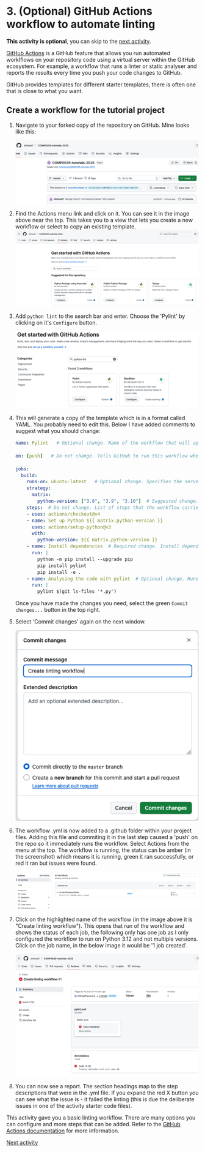 # 3. (Optional) GitHub Actions workflow to automate linting

**This activity is optional**, you can skip to the [next activity](4-04-static-analysis.md).

[GitHub Actions](https://docs.github.com/en/actions) is a GitHub feature that allows you run automated worklflows on
your repository code using a virtual server within the GitHub ecosystem. For example, a workflow that runs a linter or
static analyser and reports the results every time you push your code changes to GitHub.

GitHub provides templates for different starter templates, there is often one that is close to what you want.

## Create a workflow for the tutorial project

1. Navigate to your forked copy of the repository on GitHub. Mine looks like this:

   ![Tutor's forked copy of the tutorial project](../img/gha-find-forked-repo.png)
2. Find the Actions menu link and click on it. You can see it in the image above near the top. This takes you to a view
   that lets you create a new workflow or select to copy an existing template.
   ![Search for workflow](../img/gha-get-started.png)
3. Add `python lint` to the search bar and enter. Choose the 'Pylint' by clicking on it's `Configure` button.

   ![gha-configure-workflow.png](../img/gha-configure-workflow.png)
4. This will generate a copy of the template which is in a format called YAML. You probably need to edit this. Below I
   have added comments to suggest what you should change:

    ```yaml
   name: Pylint   # Optional change. Name of the workflow that will appear in your workflow list.

    on: [push]   # Do not change. Tells GitHub to run this workflow when changes are pushed to repository.
    
    jobs:
      build:
        runs-on: ubuntu-latest   # Optional change. Specifies the server to run the code on. You can change to windows or mac if you wanted. See https://github.com/actions/runner-images for the options.
        strategy:
          matrix:
            python-version: ["3.8", "3.9", "3.10"]  # Suggested change. List of python versions to run the workflow on. Set here to run 3 times on 3.8, 3.9, 3.12. Suggest you set this to match your venv, likely 3.12 or 3.13
        steps:  # Do not change. List of steps that the workflow carries out. Checks out your code, sets up the environment with the specified python version(s)
        - uses: actions/checkout@v4
        - name: Set up Python ${{ matrix.python-version }}
          uses: actions/setup-python@v3
          with:
            python-version: ${{ matrix.python-version }}
        - name: Install dependencies  # Required change. Install dependencies. Add the last line "pip install -e ." as this is not in the template.
          run: |
            python -m pip install --upgrade pip
            pip install pylint                    
            pip install -e .    
        - name: Analysing the code with pylint  # Optional change. Runs the pylint and checks all python files. You can change it to lint specific folders/files. You can also add steps to run other tools, try adding flake8 or ruff.
          run: |
            pylint $(git ls-files '*.py')

    ```
   Once you have made the changes you need, select the green `Commit changes...` button in the top right.
5. Select 'Commit changes' again on the next window.

   ![Select 'Commit changes' again](../img/ghs-commit.png)
6. The workflow .yml is now added to a .github folder within your project files. Adding this file and commiting it in
   the last step caused a 'push' on the repo so it immediately runs the workflow. Select Actions from the menu at the
   top. The workflow is running, the status can be amber (in the screenshot) which means it is running, green it ran
   successfully, or red it ran but issues were found.

   ![Workflow running](../img/gha-workflow-running.png)
7. Click on the highlighted name of the workflow (in the image above it is "Create linting workflow"). This opens that
   run of the workflow and shows the status of each job, the following only has one job as I only configured the
   workflow to run on Python 3.12 and not multiple versions. Click on the job name, in the below image it would be '1
   job created'.

   ![Workflow job status](../img/ghs-workflow-status.png)
8. You can now see a report. The section headings map to the step descriptions that were in the .yml file. If you expand
   the red X button you can see what the issue is - it failed the linting (this is due the deliberate issues in one of
   the activity starter code files).

This activity gave you a basic linting workflow. There are many options you can configure and more steps that can be
added. Refer to the [GitHub Actions documentation](https://docs.github.com/en/actions/how-tos) for more information.

[Next activity](4-04-static-analysis.md)